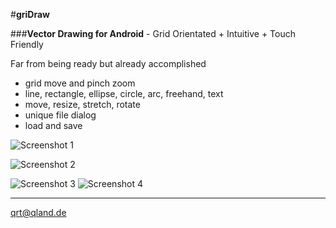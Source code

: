 #**griDraw**

###**Vector Drawing for Android** - Grid Orientated + Intuitive + Touch Friendly

Far from being ready but already accomplished
* grid move and pinch zoom
* line, rectangle, ellipse, circle, arc, freehand, text 
* move, resize, stretch, rotate
* unique file dialog
* load and save

![Screenshot 1](https://github.com/qrti/griDraw/blob/master/Screenshots/Screenshot%2001.png)

![Screenshot 2](https://github.com/qrti/griDraw/blob/master/Screenshots/Screenshot%2002.png)

![Screenshot 3](https://github.com/qrti/griDraw/blob/master/Screenshots/Screenshot%2003.png) ![Screenshot 4](https://github.com/qrti/griDraw/blob/master/Screenshots/Screenshot%2004.png)

----------

[qrt@qland.de](mailto:qrt@qland.de)

